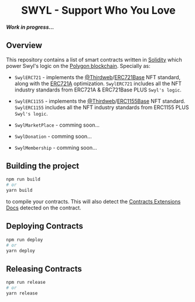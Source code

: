 <p align="center">
<br />
<h1 align="center">SWYL - Support Who You Love</h1>
<h5>Work in progress...</h5>
</p>

## Overview

This repository contains a list of smart contracts written in [Solidity](https://soliditylang.org/) which power Swyl's logic on the [Polygon blockchain](https://polygon.technology/matic-token/). Specially as:

- `SwylERC721` - implements the [@Thirdweb](https://thirdweb.com/)/[ERC721Base](https://github.com/logann131/contracts/blob/main/contracts/base/ERC721Base.sol) NFT standard, along with the [ERC721A](https://www.erc721a.org/) optimization. `SwylERC721` includes all the NFT industry standards from ERC721A & ERC721Base PLUS `Swyl's logic`.

- `SwylERC1155` - implements the [@Thirdweb](https://thirdweb.com/)/[ERC1155Base](https://github.com/logann131/contracts/blob/main/contracts/base/ERC1155Base.sol) NFT standard. `SwylERC1155` includes all the NFT industry standards from ERC1155 PLUS `Swyl's logic`.

- `SwylMarketPlace` - comming soon...

- `SwylDonation` - comming soon...

- `SwylMembership` - comming soon...

## Building the project

```bash
npm run build
# or
yarn build
```

to compile your contracts. This will also detect the [Contracts Extensions Docs](https://portal.thirdweb.com/thirdweb-deploy/contract-extensions) detected on the contract.

## Deploying Contracts

```bash
npm run deploy
# or
yarn deploy
```

## Releasing Contracts

```bash
npm run release
# or
yarn release
```
